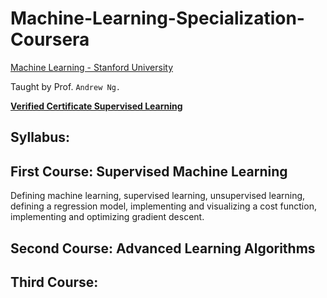 # Machine-Learning-Specialization-Coursera
[Machine Learning - Stanford University](https://www.coursera.org/learn/machine-learning)

Taught by Prof. `Andrew Ng.` 

[**Verified Certificate Supervised Learning**]( https://coursera.org/share/0a8014e4232ed0dd8c1e757bec5f5d0f)


## Syllabus:

## First Course: Supervised Machine Learning
Defining machine learning, supervised learning, unsupervised learning, defining a regression model, implementing and visualizing a cost function, implementing and optimizing gradient descent.

## Second Course: Advanced Learning Algorithms

## Third Course:
